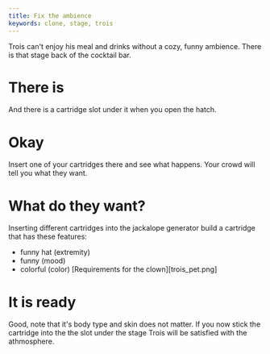 ```yaml
---
title: Fix the ambience
keywords: clone, stage, trois
---
```


Trois can't enjoy his meal and drinks without a cozy, funny ambience. There is that stage back of the cocktail bar.

# There is
And there is a cartridge slot under it when you open the hatch.

# Okay
Insert one of your cartridges there and see what happens. Your crowd will tell you what they want.

# What do they want?
Inserting different cartridges into the jackalope generator build a cartridge that has these features:
 - funny hat (extremity)
 - funny (mood)
 - colorful (color)
[Requirements for the clown][trois_pet.png]

# It is ready
Good, note that it's body type and skin does not matter. If you now stick the cartridge into the the slot under the stage Trois will be satisfied with the athmosphere.
